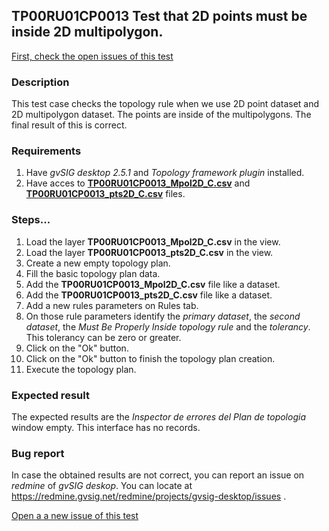 ## TP00RU01CP0013 Test that 2D points must be inside 2D multipolygon.

[First, check the open issues of this test](https://redmine.gvsig.net/redmine/projects/gvsig-desktop/issues?utf8=%E2%9C%93&set_filter=1&f%5B%5D=status_id&op%5Bstatus_id%5D=o&f%5B%5D=subject&op%5Bsubject%5D=%7E&v%5Bsubject%5D%5B%5D=TP00RU01CP0013&f%5B%5D=&c%5B%5D=tracker&c%5B%5D=status&c%5B%5D=priority&c%5B%5D=subject&c%5B%5D=assigned_to&c%5B%5D=updated_on&group_by=)

### Description

This test case checks the topology rule when we use 2D point dataset and 2D multipolygon dataset. The points are inside of the multipolygons. The final result of this is correct.

### Requirements

1. Have *gvSIG desktop 2.5.1* and *Topology framework plugin* installed.
2. Have acces to [**TP00RU01CP0013_Mpol2D_C.csv**](https://github.com/jolicar/TopologyRuleMustBeProperlyInsidePolygonsPoint/blob/master/testing/cases/TP00_TopologyRules/RU01_MustBeProperlyInsidePolygon/CP0013_ptsC_MpolC/TP00RU01CP0013_Mpol2D_C.csv) and [**TP00RU01CP0013_pts2D_C.csv**](https://github.com/jolicar/TopologyRuleMustBeProperlyInsidePolygonsPoint/blob/master/testing/cases/TP00_TopologyRules/RU01_MustBeProperlyInsidePolygon/CP0013_ptsC_MpolC/TP00RU01CP0013_pts2D_C.csv) files.

### Steps...

1. Load the layer **TP00RU01CP0013_Mpol2D_C.csv** in the view.
2. Load the layer **TP00RU01CP0013_pts2D_C.csv** in the view.
3. Create a new empty topology plan.
4. Fill the basic topology plan data.
5. Add the **TP00RU01CP0013_Mpol2D_C.csv** file like a dataset.
6. Add the **TP00RU01CP0013_pts2D_C.csv** file like a dataset.
7. Add a new rules parameters on Rules tab.
8. On those rule parameters identify the *primary dataset*, the *second dataset*, the *Must Be Properly Inside topology rule* and the *tolerancy*. This tolerancy can be zero or greater.
9. Click on the "Ok" button.
10. Click on the "Ok" button to finish the topology plan creation.
11. Execute the topology plan.

### Expected result

The expected results are the *Inspector de errores del Plan de topologia* window empty. This interface has no records.


### Bug report


In case the obtained results are not correct, you can report an issue on *redmine* of *gvSIG deskop*. You can locate at
https://redmine.gvsig.net/redmine/projects/gvsig-desktop/issues .

[Open a a new issue of this test](https://redmine.gvsig.net/redmine/projects/gvsig-desktop/issues/new?issue[subject]=TP00RU01CP0013+Test+that+2D+points+must+be+inside+2D+multipolygon)